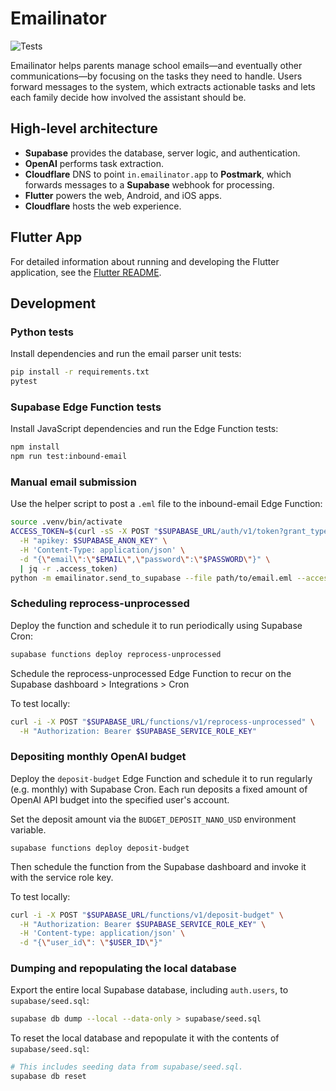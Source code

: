 # Emailinator

![Tests](https://github.com/gapthirathon/emailinator/workflows/Test%20and%20Deploy/badge.svg)

Emailinator helps parents manage school emails—and eventually other
communications—by focusing on the tasks they need to handle. Users forward
messages to the system, which extracts actionable tasks and lets each family
decide how involved the assistant should be.

## High-level architecture

- **Supabase** provides the database, server logic, and authentication.
- **OpenAI** performs task extraction.
- **Cloudflare** DNS to point `in.emailinator.app` to **Postmark**, which
  forwards messages to a **Supabase** webhook for processing.
- **Flutter** powers the web, Android, and iOS apps.
- **Cloudflare** hosts the web experience.

## Flutter App

For detailed information about running and developing the Flutter application,
see the [Flutter README](emailinator_flutter/README.md).

## Development

### Python tests

Install dependencies and run the email parser unit tests:

```bash
pip install -r requirements.txt
pytest
```

### Supabase Edge Function tests

Install JavaScript dependencies and run the Edge Function tests:

```bash
npm install
npm run test:inbound-email
```

### Manual email submission

Use the helper script to post a `.eml` file to the inbound-email Edge Function:

```bash
source .venv/bin/activate
ACCESS_TOKEN=$(curl -sS -X POST "$SUPABASE_URL/auth/v1/token?grant_type=password" \
  -H "apikey: $SUPABASE_ANON_KEY" \
  -H 'Content-Type: application/json' \
  -d "{\"email\":\"$EMAIL\",\"password\":\"$PASSWORD\"}" \
  | jq -r .access_token)
python -m emailinator.send_to_supabase --file path/to/email.eml --access-token "$ACCESS_TOKEN" --url "$SUPABASE_URL/functions/v1/inbound-email"
```

### Scheduling reprocess-unprocessed

Deploy the function and schedule it to run periodically using Supabase Cron:

```bash
supabase functions deploy reprocess-unprocessed
```

Schedule the reprocess-unprocessed Edge Function to recur on the Supabase
dashboard > Integrations > Cron

To test locally:

```bash
curl -i -X POST "$SUPABASE_URL/functions/v1/reprocess-unprocessed" \
  -H "Authorization: Bearer $SUPABASE_SERVICE_ROLE_KEY"
```

### Depositing monthly OpenAI budget

Deploy the `deposit-budget` Edge Function and schedule it to run regularly (e.g.
monthly) with Supabase Cron. Each run deposits a fixed amount of OpenAI API
budget into the specified user's account.

Set the deposit amount via the `BUDGET_DEPOSIT_NANO_USD` environment variable.

```
supabase functions deploy deposit-budget
```

Then schedule the function from the Supabase dashboard and invoke it with the
service role key.

To test locally:

```bash
curl -i -X POST "$SUPABASE_URL/functions/v1/deposit-budget" \
  -H "Authorization: Bearer $SUPABASE_SERVICE_ROLE_KEY" \
  -H 'Content-type: application/json' \
  -d "{\"user_id\": \"$USER_ID\"}"
```

### Dumping and repopulating the local database

Export the entire local Supabase database, including `auth.users`, to
`supabase/seed.sql`:

```bash
supabase db dump --local --data-only > supabase/seed.sql
```

To reset the local database and repopulate it with the contents of
`supabase/seed.sql`:

```bash
# This includes seeding data from supabase/seed.sql.
supabase db reset
```
